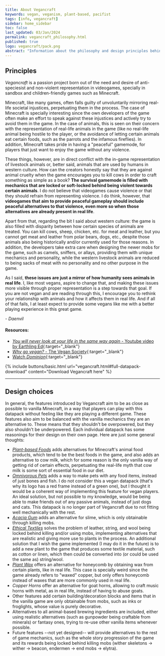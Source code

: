 ```yaml
---
title: About Vegancraft
keywords: vegan, veganism, plant-based, pacifist
tags: [info, vegancraft]
sidebar: home_sidebar
toc: false
last_updated: 03/Jan/2024
permalink: vegancraft_philosophy.html
published: true
logo: vegancraft/pack.png
abstract: "Information about the philosophy and design principles behind the Vegancraft collection."
---
```


## Principles

*Vegancraft* is a passion project born out of the need and desire of anti-speciesist and non-violent representation in videogames, specially in sandbox and children-friendly games such as Minecraft.

Minecraft, like many games, often falls guilty of unvoluntarily mirroring real-life societal injustices, perpetuating them in the process. The case of Minecraft is specially interesting since the own developers of the game often make an effort to speak against these injustices and actively try to avoid them in the game. In the case of animals, this is seen on their concern with the representation of real-life animals in the game (like no real-life animal being hostile to the player, or the avoidance of letting certain animals eat certain foods, such as the parrots and the infamous fireflies). In addition, Minecraft takes pride in having a "peaceful" gamemode, for players that just want to enjoy the game without any violence.

These things, however, are in direct conflict with the in-game representation of livestock animals or, better said, animals that are used by humans in western culture. How can the creators honestly say that they are against animal cruelty when the game encourages you to kill cows in order to craft something as simple as a book? **The survival gamemode is filled with mechanics that are locked or soft-locked behind being violent towards certain animals**. I do not believe that videogames cause violence or that they should refrain from representing violence. I do think, however, that **videogames that aim to provide peaceful gameplay should include peaceful alternatives to that violence, even more so when those alternatives are already present in real life**.

Apart from that, regarding the bit I said about western culture: the game is also filled with disparity between how certain species of animals are treated. You can kill cows, sheep, chicken, etc. for meat and leather, but you cannot get meat and leather from polar bears, dogs, etc., despite those animals also being historically and/or currently used for those reasons. In addition, the developers take extra care when designing the newer mobs for the game, such as camels, sniffers, or allays, providing them with unique mechanics and personality, while the western livestock animals are reduced to being sacks of meat with no personality and no other purpose in the game.

As I said, **these issues are just a mirror of how humanity sees animals in real life**. I, like most vegans, aspire to change that, and making these issues more visible through proper representation is a step towards that goal. If you are not vegan and are reading through this, I encourage you to rethink your relationship with animals and how it affects them in real life. And if all of that fails, I at least expect to provide some vegans like me with a better playing experience in this great game.

\- *Daenvil*

#### Resources:

- [_You will never look at your life in the same way again_ - Youtube video by Earthling Ed](https://youtu.be/Z3u7hXpOm58){:target="_blank"}
- [_Why go vegan?_ - The Vegan Society](https://www.vegansociety.com/go-vegan/why-go-vegan){:target="_blank"}
- [Watch _Dominion_](https://watchdominion.org/){:target="_blank"}

{% include buttons/basic.html url="vegancraft.html#full-datapack-download" content="Download Vegancraft here" %}

***

## Design choices

In general, the features introduced by Vegancraft aim to be as close as possible to vanilla Minecraft, in a way that players can play with this datapack without feeling like they are playing a different game. These features also aim to be balanced with the vanilla mechanics they are an alternative to. These means that they shouldn't be overpowered, but they also shouldn't be underpowered. Each individual datapack has some reasonings for their design on their own page. Here are just some general thoughts:

- _[Plant-based Foods](plant-based_foods.html#reasoning-for-the-recipes)_ adds alternatives for Minecraft's animal food products, which tend to be the best foods in the game, and also adds an alternative to cow milk, which for some reason is the only vanilla way of getting rid of certain effects, perpetuating the real-life myth that cow milk is some sort of essential food in our diet.
- _[Omnivorous Pets](omnivorous_pets.html)_ adds a way to make pets with any food items, instead of just bones and fish. I do not consider this a vegan datapack (that's why its logo has a red frame instead of a green one), but I thought it would be a coherent way of implementing this feature for vegan players. An ideal solution, but not possible to my knowledge, would be being able to make friends out of any passive animals, instead of just dogs and cats. This datapack is no longer part of Vegancraft due to not fitting well mechanically with the rest.
- _[Acacia Gum](acacia_gum.html#reasoning)_ adds an alternative for slime, which is only obtainable through killing mobs.
- _[Ethical Textiles](ethical_textiles.html#reasoning-for-the-recipes)_ solves the problem of leather, string, and wool being locked behind killing and/or using mobs, implementing alternatives that are realistic and giving more use to plants in the process. An additional solution that I wish the game implemented (I may do it in the future) is to add a new plant to the game that produces some textile material, such as cotton or linen, which then could be converted into (or could be used the same as) string/wool.
- _[Plant Wax](plant_wax.html#reasoning-for-the-recipes)_ offers an alternative for honeycomb by obtaining wax from certain plants, like in real life. This case is specially weird since the game already refers to "waxed" copper, but only offers honeycomb instead of waxes that are more commonly used in real life.
- _Copper Horns_ offer an alternative for goat horns, allowing to craft music horns with metal, as in real life, instead of having to abuse goats.
- Other features add certain building/decoration blocks and items that in the vanilla game are only obtainable from mobs, such as inks or froglights, whose value is purely decorative.
- Alternatives to all animal-based brewing ingredients are included, either using realistic alternatives (such as gunpowder being craftable from minerals) or fantasy ones, trying to re-use other vanilla items whenever possible.
- Future features --not yet designed-- will provide alternatives to the rest of game mechanics, such as the whole story progression of the game and its rewards being locked behind killing mobs (wither skeletons -> wither -> beacon, endermen -> end mobs -> elytra).